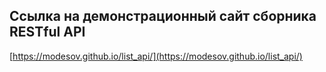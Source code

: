 ## Ссылка на демонстрационный сайт сборника RESTful API
[https://modesov.github.io/list_api/](https://modesov.github.io/list_api/) 